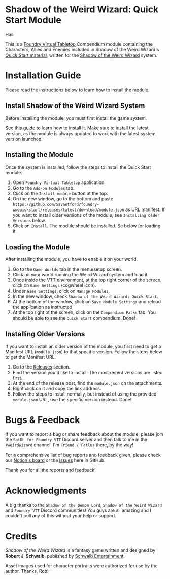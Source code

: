 # Shadow of the Weird Wizard: Quick Start Module
Hail!

This is a [Foundry Virtual Tabletop](https://foundryvtt.com/) Compendium module containing the Characters, Allies and Enemies included in Shadow of the Weird Wizard's [Quick Start material](https://www.drivethrurpg.com/product/447890/Weird-Wizard-Quick-Play), written for the [Shadow of the Weird Wizard](https://github.com/Savantford/foundry-weirdwizard) system.

# Installation Guide
Please read the instructions below to learn how to install the module.

## Install Shadow of the Weird Wizard System
Before installing the module, you must first install the game system.

See [this guide](https://github.com/Savantford/foundry-weirdwizard#readme) to learn how to install it. Make sure to install the latest version, as the module is always updated to work with the latest system version launched.

## Installing the Module
Once the system is installed, follow the steps to install the Quick Start module.

1. Open `Foundry Virtual Tabletop` application.
2. Go to the `Add-on Modules` tab.
3. Click on the `Install module` button at the top.
4. On the new window, go to the bottom and paste `https://github.com/Savantford/foundry-wwquickstart/releases/latest/download/module.json` as URL manifest. If you want to install older versions of the module, see `Installing Older Versions` below.
5. Click on `Install`. The module should be installed. Se below for loading it.

## Loading the Module
After installing the module, you have to enable it on your world.

1. Go to the `Game Worlds` tab in the menu/setup screen.
2. Click on your world running the Weird Wizard system and load it.
3. Once inside the VTT environment, at the top right corner of the screen, click on `Game Settings` (cogwheel icon).
4. Under `Game Settings`, click on `Manage Modules`.
5. In the new window, check `Shadow of the Weird Wizard: Quick Start`.
6. At the bottom of the window, click on `Save Module Settings` and reload the application as instructed.
7. At the top right of the screen, click on the `Compendium Packs` tab. You should be able to see the `Quick Start` compendium. Done!

## Installing Older Versions
If you want to install an older version of the module, you first need to get a Manifest URL (`module.json`) to that specific version.
Follow the steps below to get the Manifest URL.
1. Go to the [Releases](https://github.com/Savantford/foundry-wwquickstart/releases) section.
2. Find the version you'd like to install. The most recent versions are listed first.
3. At the end of the release post, find the `module.json` on the attachments.
4. Right click on it and copy the link address.
5. Follow the steps to install normally, but instead of using the provided `module.json` URL, use the specific version instead. Done!

# Bugs & Feedback
If you want to report a bug or share feedback about the module, please join the `SotDL for Foundry VTT` Discord server and then talk to me in the `#weirdwizard` channel. I'm `Friend / Fatlus` there, by the way!

For a comprehensive list of bug reports and feedback given, please check our [Notion's board](https://www.notion.so/gado-publishing/Foundry-s-Weird-Wizard-Issues-59094762fce441269199d10747e1c807) or the [Issues](https://github.com/Savantford/foundry-wwquickstart/issues) here in GitHub.

Thank you for all the reports and feedback!

# Acknowledgments
A big thanks to the `Shadow of the Demon Lord`, `Shadow of the Weird Wizard` and `Foundry VTT` Discord communities! You guys are all amazing and I couldn't pull any of this without your help or support.

# Credits
*Shadow of the Weird Wizard* is a fantasy game written and designed by **Robert J. Schwalb**, published by [Schwalb Entertainment](https://schwalbentertainment.com/).

Asset images used for character portraits were authorized for use by the author. Thanks, Rob!